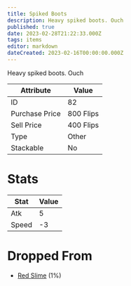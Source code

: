 ```yaml
---
title: Spiked Boots
description: Heavy spiked boots. Ouch
published: true
date: 2023-02-28T21:22:33.000Z
tags: items
editor: markdown
dateCreated: 2023-02-16T00:00:00.000Z
---
```


Heavy spiked boots. Ouch

|Attribute|Value|
|-|-|
|ID|82|
|Purchase Price|800 Flips|
|Sell Price|400 Flips|
|Type|Other|
|Stackable|No|

# Stats
|Stat|Value|
|-|-|
|Atk|5|
|Speed|-3|

# Dropped From
 * [Red Slime](/monsters/red-slime) (1%)
